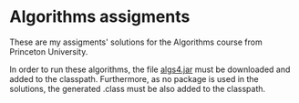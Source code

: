 # Algorithms assigments

These are my assigments' solutions for the Algorithms course from Princeton University.

In order to run these algorithms, the file [algs4.jar](https://algs4.cs.princeton.edu/code/algs4.jar) must be downloaded and added to the classpath. Furthermore, as no package is used in the solutions, the generated .class must be also added to the classpath.